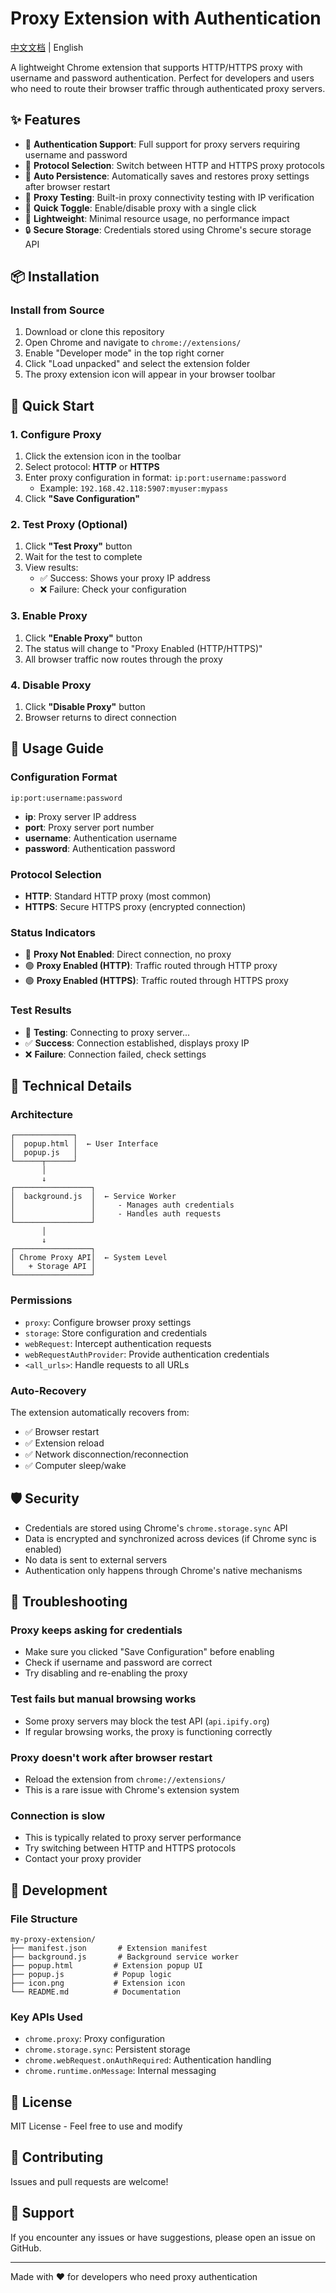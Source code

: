 # Proxy Extension with Authentication

[中文文档](./README.zh-CN.md) | English

A lightweight Chrome extension that supports HTTP/HTTPS proxy with username and password authentication. Perfect for developers and users who need to route their browser traffic through authenticated proxy servers.

## ✨ Features

- 🔐 **Authentication Support**: Full support for proxy servers requiring username and password
- 🔄 **Protocol Selection**: Switch between HTTP and HTTPS proxy protocols
- 💾 **Auto Persistence**: Automatically saves and restores proxy settings after browser restart
- 🧪 **Proxy Testing**: Built-in proxy connectivity testing with IP verification
- 🚀 **Quick Toggle**: Enable/disable proxy with a single click
- 🎯 **Lightweight**: Minimal resource usage, no performance impact
- 🔒 **Secure Storage**: Credentials stored using Chrome's secure storage API

## 📦 Installation

### Install from Source

1. Download or clone this repository
2. Open Chrome and navigate to `chrome://extensions/`
3. Enable "Developer mode" in the top right corner
4. Click "Load unpacked" and select the extension folder
5. The proxy extension icon will appear in your browser toolbar

## 🚀 Quick Start

### 1. Configure Proxy

1. Click the extension icon in the toolbar
2. Select protocol: **HTTP** or **HTTPS**
3. Enter proxy configuration in format: `ip:port:username:password`
   - Example: `192.168.42.118:5907:myuser:mypass`
4. Click **"Save Configuration"**

### 2. Test Proxy (Optional)

1. Click **"Test Proxy"** button
2. Wait for the test to complete
3. View results:
   - ✅ Success: Shows your proxy IP address
   - ❌ Failure: Check your configuration

### 3. Enable Proxy

1. Click **"Enable Proxy"** button
2. The status will change to "Proxy Enabled (HTTP/HTTPS)"
3. All browser traffic now routes through the proxy

### 4. Disable Proxy

1. Click **"Disable Proxy"** button
2. Browser returns to direct connection

## 📖 Usage Guide

### Configuration Format

```
ip:port:username:password
```

- **ip**: Proxy server IP address
- **port**: Proxy server port number
- **username**: Authentication username
- **password**: Authentication password

### Protocol Selection

- **HTTP**: Standard HTTP proxy (most common)
- **HTTPS**: Secure HTTPS proxy (encrypted connection)

### Status Indicators

- 🔴 **Proxy Not Enabled**: Direct connection, no proxy
- 🟢 **Proxy Enabled (HTTP)**: Traffic routed through HTTP proxy
- 🟢 **Proxy Enabled (HTTPS)**: Traffic routed through HTTPS proxy

### Test Results

- 🔵 **Testing**: Connecting to proxy server...
- ✅ **Success**: Connection established, displays proxy IP
- ❌ **Failure**: Connection failed, check settings

## 🔧 Technical Details

### Architecture

```
┌─────────────┐
│  popup.html │  ← User Interface
│  popup.js   │
└──────┬──────┘
       │
       ↓
┌─────────────────┐
│  background.js  │  ← Service Worker
│                 │     - Manages auth credentials
│                 │     - Handles auth requests
└─────────────────┘
       │
       ↓
┌─────────────────┐
│ Chrome Proxy API│  ← System Level
│   + Storage API │
└─────────────────┘
```

### Permissions

- `proxy`: Configure browser proxy settings
- `storage`: Store configuration and credentials
- `webRequest`: Intercept authentication requests
- `webRequestAuthProvider`: Provide authentication credentials
- `<all_urls>`: Handle requests to all URLs

### Auto-Recovery

The extension automatically recovers from:
- ✅ Browser restart
- ✅ Extension reload
- ✅ Network disconnection/reconnection
- ✅ Computer sleep/wake

## 🛡️ Security

- Credentials are stored using Chrome's `chrome.storage.sync` API
- Data is encrypted and synchronized across devices (if Chrome sync is enabled)
- No data is sent to external servers
- Authentication only happens through Chrome's native mechanisms

## 🐛 Troubleshooting

### Proxy keeps asking for credentials

- Make sure you clicked "Save Configuration" before enabling
- Check if username and password are correct
- Try disabling and re-enabling the proxy

### Test fails but manual browsing works

- Some proxy servers may block the test API (`api.ipify.org`)
- If regular browsing works, the proxy is functioning correctly

### Proxy doesn't work after browser restart

- Reload the extension from `chrome://extensions/`
- This is a rare issue with Chrome's extension system

### Connection is slow

- This is typically related to proxy server performance
- Try switching between HTTP and HTTPS protocols
- Contact your proxy provider

## 📝 Development

### File Structure

```
my-proxy-extension/
├── manifest.json       # Extension manifest
├── background.js       # Background service worker
├── popup.html         # Extension popup UI
├── popup.js           # Popup logic
├── icon.png           # Extension icon
└── README.md          # Documentation
```

### Key APIs Used

- `chrome.proxy`: Proxy configuration
- `chrome.storage.sync`: Persistent storage
- `chrome.webRequest.onAuthRequired`: Authentication handling
- `chrome.runtime.onMessage`: Internal messaging

## 📄 License

MIT License - Feel free to use and modify

## 🤝 Contributing

Issues and pull requests are welcome!

## 📧 Support

If you encounter any issues or have suggestions, please open an issue on GitHub.

---

Made with ❤️ for developers who need proxy authentication


